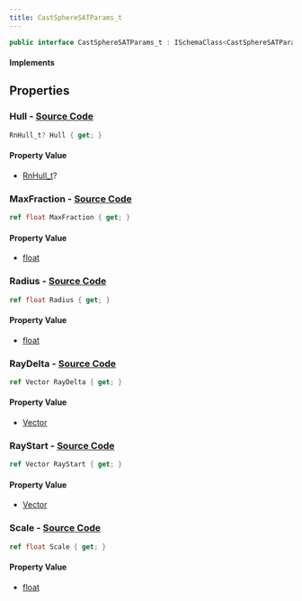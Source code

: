 ```yaml
---
title: CastSphereSATParams_t
---
```


```csharp
public interface CastSphereSATParams_t : ISchemaClass<CastSphereSATParams_t>, ISchemaField, ISchemaClass, INativeHandle
```

#### Implements

## Properties

### **Hull** - [Source Code](https://github.com/swiftly-solution/swiftlys2/blob/main/managed/src/SwiftlyS2.Generated/Schemas/Interfaces/CastSphereSATParams_t.cs#L26)

```csharp
RnHull_t? Hull { get; }
```

#### Property Value

- [RnHull_t](/docs/api/shared/schemadefinitions/rnhull_t)?

### **MaxFraction** - [Source Code](https://github.com/swiftly-solution/swiftlys2/blob/main/managed/src/SwiftlyS2.Generated/Schemas/Interfaces/CastSphereSATParams_t.cs#L22)

```csharp
ref float MaxFraction { get; }
```

#### Property Value

- [float](https://learn.microsoft.com/dotnet/api/system.single)

### **Radius** - [Source Code](https://github.com/swiftly-solution/swiftlys2/blob/main/managed/src/SwiftlyS2.Generated/Schemas/Interfaces/CastSphereSATParams_t.cs#L20)

```csharp
ref float Radius { get; }
```

#### Property Value

- [float](https://learn.microsoft.com/dotnet/api/system.single)

### **RayDelta** - [Source Code](https://github.com/swiftly-solution/swiftlys2/blob/main/managed/src/SwiftlyS2.Generated/Schemas/Interfaces/CastSphereSATParams_t.cs#L18)

```csharp
ref Vector RayDelta { get; }
```

#### Property Value

- [Vector](/docs/api/shared/natives/vector)

### **RayStart** - [Source Code](https://github.com/swiftly-solution/swiftlys2/blob/main/managed/src/SwiftlyS2.Generated/Schemas/Interfaces/CastSphereSATParams_t.cs#L16)

```csharp
ref Vector RayStart { get; }
```

#### Property Value

- [Vector](/docs/api/shared/natives/vector)

### **Scale** - [Source Code](https://github.com/swiftly-solution/swiftlys2/blob/main/managed/src/SwiftlyS2.Generated/Schemas/Interfaces/CastSphereSATParams_t.cs#L24)

```csharp
ref float Scale { get; }
```

#### Property Value

- [float](https://learn.microsoft.com/dotnet/api/system.single)

